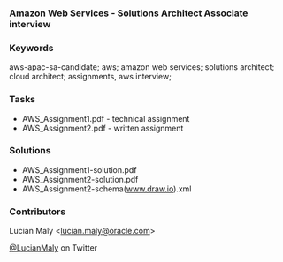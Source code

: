 ### Amazon Web Services - Solutions Architect Associate interview

### Keywords
aws-apac-sa-candidate; aws; amazon web services; solutions architect; cloud architect; assignments, aws interview;

### Tasks
* AWS_Assignment1.pdf - technical assignment
* AWS_Assignment2.pdf - written assignment

### Solutions
* AWS_Assignment1-solution.pdf
* AWS_Assignment2-solution.pdf
* AWS_Assignment2-schema(www.draw.io).xml

### Contributors
Lucian Maly <<lucian.maly@oracle.com>>

[@LucianMaly](https://twitter.com/LucianMaly) on Twitter
